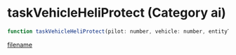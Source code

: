 # taskVehicleHeliProtect (Category ai)

```js
function taskVehicleHeliProtect(pilot: number, vehicle: number, entityToFollow: number, targetSpeed: number, p4: number, radius: number, altitude: number, p7: number): void
```

[filename](taskVehicleHeliProtect_m.md ':include')